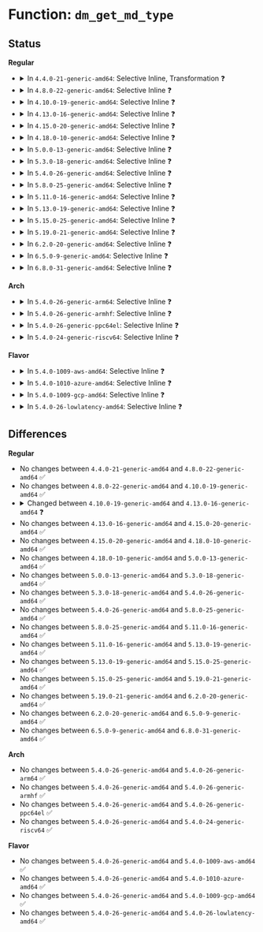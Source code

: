 # Function: <code>dm_get_md_type</code>

## Status
<b>Regular</b>
<ul>
<li>
<details>
<summary>In <code>4.4.0-21-generic-amd64</code>: Selective Inline, Transformation ❓</summary>

```c
unsigned int dm_get_md_type(struct mapped_device * md)
```

```json
{
  "name": "dm_get_md_type",
  "collision_type": "Unique Global",
  "inline_type": "Selective",
  "funcs": [
    {
      "addr": 18446744071585801184,
      "name": "dm_get_md_type",
      "external": true,
      "loc": "drivers/md/dm.c:2575",
      "file": "drivers/md/dm.c",
      "inline": "not declared, inlined",
      "caller_inline": [
        "drivers/md/dm.c:dm_setup_md_queue",
        "drivers/md/dm.c:dm_setup_md_queue"
      ],
      "caller_func": [
        "drivers/md/dm.c:dm_setup_md_queue",
        "drivers/md/dm-table.c:dm_table_complete",
        "drivers/md/dm-ioctl.c:table_load",
        "drivers/md/dm-ioctl.c:table_load"
      ]
    }
  ],
  "symbols": [
    {
      "addr": 18446744071585801184,
      "name": "dm_get_md_type.part.33",
      "section": ".text",
      "bind": "STB_LOCAL",
      "size": 11
    },
    {
      "addr": 18446744071585806256,
      "name": "dm_get_md_type",
      "section": ".text",
      "bind": "STB_GLOBAL",
      "size": 32
    }
  ]
}
```
</details>
</li>
<li>
<details>
<summary>In <code>4.8.0-22-generic-amd64</code>: Selective Inline ❓</summary>

```c
unsigned int dm_get_md_type(struct mapped_device * md)
```

```json
{
  "name": "dm_get_md_type",
  "collision_type": "Unique Global",
  "inline_type": "Selective",
  "funcs": [
    {
      "addr": 18446744071586201822,
      "name": "dm_get_md_type",
      "external": true,
      "loc": "drivers/md/dm.c:1747",
      "file": "drivers/md/dm.c",
      "inline": "not declared, inlined",
      "caller_inline": [
        "drivers/md/dm.c:dm_setup_md_queue"
      ],
      "caller_func": [
        "drivers/md/dm-table.c:dm_table_complete",
        "drivers/md/dm-ioctl.c:table_load",
        "drivers/md/dm-ioctl.c:table_load",
        "drivers/md/dm-rq.c:dm_attr_rq_based_seq_io_merge_deadline_store"
      ]
    }
  ],
  "symbols": [
    {
      "addr": 18446744071586201744,
      "name": "dm_get_md_type",
      "section": ".text",
      "bind": "STB_GLOBAL",
      "size": 17
    }
  ]
}
```
</details>
</li>
<li>
<details>
<summary>In <code>4.10.0-19-generic-amd64</code>: Selective Inline ❓</summary>

```c
unsigned int dm_get_md_type(struct mapped_device * md)
```

```json
{
  "name": "dm_get_md_type",
  "collision_type": "Unique Global",
  "inline_type": "Selective",
  "funcs": [
    {
      "addr": 18446744071586406318,
      "name": "dm_get_md_type",
      "external": true,
      "loc": "drivers/md/dm.c:1804",
      "file": "drivers/md/dm.c",
      "inline": "not declared, inlined",
      "caller_inline": [
        "drivers/md/dm.c:dm_setup_md_queue"
      ],
      "caller_func": [
        "drivers/md/dm-table.c:dm_table_complete",
        "drivers/md/dm-ioctl.c:table_load",
        "drivers/md/dm-ioctl.c:table_load",
        "drivers/md/dm-rq.c:dm_attr_rq_based_seq_io_merge_deadline_store"
      ]
    }
  ],
  "symbols": [
    {
      "addr": 18446744071586406240,
      "name": "dm_get_md_type",
      "section": ".text",
      "bind": "STB_GLOBAL",
      "size": 17
    }
  ]
}
```
</details>
</li>
<li>
<details>
<summary>In <code>4.13.0-16-generic-amd64</code>: Selective Inline ❓</summary>

```c
enum dm_queue_mode dm_get_md_type(struct mapped_device * md)
```

```json
{
  "name": "dm_get_md_type",
  "collision_type": "Unique Global",
  "inline_type": "Selective",
  "funcs": [
    {
      "addr": 18446744071586509838,
      "name": "dm_get_md_type",
      "external": true,
      "loc": "drivers/md/dm.c:2011",
      "file": "drivers/md/dm.c",
      "inline": "not declared, inlined",
      "caller_inline": [
        "drivers/md/dm.c:dm_setup_md_queue"
      ],
      "caller_func": [
        "drivers/md/dm-table.c:dm_table_complete",
        "drivers/md/dm-ioctl.c:table_load",
        "drivers/md/dm-ioctl.c:table_load",
        "drivers/md/dm-rq.c:dm_attr_rq_based_seq_io_merge_deadline_store"
      ]
    }
  ],
  "symbols": [
    {
      "addr": 18446744071586509760,
      "name": "dm_get_md_type",
      "section": ".text",
      "bind": "STB_GLOBAL",
      "size": 17
    }
  ]
}
```
</details>
</li>
<li>
<details>
<summary>In <code>4.15.0-20-generic-amd64</code>: Selective Inline ❓</summary>

```c
enum dm_queue_mode dm_get_md_type(struct mapped_device * md)
```

```json
{
  "name": "dm_get_md_type",
  "collision_type": "Unique Global",
  "inline_type": "Selective",
  "funcs": [
    {
      "addr": 18446744071586977374,
      "name": "dm_get_md_type",
      "external": true,
      "loc": "drivers/md/dm.c:1990",
      "file": "drivers/md/dm.c",
      "inline": "not declared, inlined",
      "caller_inline": [
        "drivers/md/dm.c:dm_setup_md_queue"
      ],
      "caller_func": [
        "drivers/md/dm-table.c:dm_table_complete",
        "drivers/md/dm-ioctl.c:table_load",
        "drivers/md/dm-ioctl.c:table_load",
        "drivers/md/dm-rq.c:dm_attr_rq_based_seq_io_merge_deadline_store"
      ]
    }
  ],
  "symbols": [
    {
      "addr": 18446744071586977312,
      "name": "dm_get_md_type",
      "section": ".text",
      "bind": "STB_GLOBAL",
      "size": 14
    }
  ]
}
```
</details>
</li>
<li>
<details>
<summary>In <code>4.18.0-10-generic-amd64</code>: Selective Inline ❓</summary>

```c
enum dm_queue_mode dm_get_md_type(struct mapped_device * md)
```

```json
{
  "name": "dm_get_md_type",
  "collision_type": "Unique Global",
  "inline_type": "Selective",
  "funcs": [
    {
      "addr": 18446744071587274023,
      "name": "dm_get_md_type",
      "external": true,
      "loc": "drivers/md/dm.c:2175",
      "file": "drivers/md/dm.c",
      "inline": "not declared, inlined",
      "caller_inline": [
        "drivers/md/dm.c:dm_setup_md_queue"
      ],
      "caller_func": [
        "drivers/md/dm-table.c:dm_table_complete",
        "drivers/md/dm-ioctl.c:table_load",
        "drivers/md/dm-ioctl.c:table_load",
        "drivers/md/dm-ioctl.c:table_load",
        "drivers/md/dm-rq.c:dm_attr_rq_based_seq_io_merge_deadline_store"
      ]
    }
  ],
  "symbols": [
    {
      "addr": 18446744071587273920,
      "name": "dm_get_md_type",
      "section": ".text",
      "bind": "STB_GLOBAL",
      "size": 17
    }
  ]
}
```
</details>
</li>
<li>
<details>
<summary>In <code>5.0.0-13-generic-amd64</code>: Selective Inline ❓</summary>

```c
enum dm_queue_mode dm_get_md_type(struct mapped_device * md)
```

```json
{
  "name": "dm_get_md_type",
  "collision_type": "Unique Global",
  "inline_type": "Selective",
  "funcs": [
    {
      "addr": 18446744071587454359,
      "name": "dm_get_md_type",
      "external": true,
      "loc": "drivers/md/dm.c:2215",
      "file": "drivers/md/dm.c",
      "inline": "not declared, inlined",
      "caller_inline": [
        "drivers/md/dm.c:dm_setup_md_queue",
        "drivers/md/dm.c:dm_process_bio"
      ],
      "caller_func": [
        "drivers/md/dm-table.c:dm_table_complete",
        "drivers/md/dm-ioctl.c:table_load",
        "drivers/md/dm-ioctl.c:table_load",
        "drivers/md/dm-ioctl.c:table_load"
      ]
    }
  ],
  "symbols": [
    {
      "addr": 18446744071587454256,
      "name": "dm_get_md_type",
      "section": ".text",
      "bind": "STB_GLOBAL",
      "size": 17
    }
  ]
}
```
</details>
</li>
<li>
<details>
<summary>In <code>5.3.0-18-generic-amd64</code>: Selective Inline ❓</summary>

```c
enum dm_queue_mode dm_get_md_type(struct mapped_device * md)
```

```json
{
  "name": "dm_get_md_type",
  "collision_type": "Unique Global",
  "inline_type": "Selective",
  "funcs": [
    {
      "addr": 18446744071587727655,
      "name": "dm_get_md_type",
      "external": true,
      "loc": "drivers/md/dm.c:2246",
      "file": "drivers/md/dm.c",
      "inline": "not declared, inlined",
      "caller_inline": [
        "drivers/md/dm.c:dm_setup_md_queue",
        "drivers/md/dm.c:dm_process_bio"
      ],
      "caller_func": [
        "drivers/md/dm-table.c:dm_table_complete",
        "drivers/md/dm-ioctl.c:table_load",
        "drivers/md/dm-ioctl.c:table_load",
        "drivers/md/dm-ioctl.c:table_load"
      ]
    }
  ],
  "symbols": [
    {
      "addr": 18446744071587727552,
      "name": "dm_get_md_type",
      "section": ".text",
      "bind": "STB_GLOBAL",
      "size": 17
    }
  ]
}
```
</details>
</li>
<li>
<details>
<summary>In <code>5.4.0-26-generic-amd64</code>: Selective Inline ❓</summary>

```c
enum dm_queue_mode dm_get_md_type(struct mapped_device * md)
```

```json
{
  "name": "dm_get_md_type",
  "collision_type": "Unique Global",
  "inline_type": "Selective",
  "funcs": [
    {
      "addr": 18446744071587932023,
      "name": "dm_get_md_type",
      "external": true,
      "loc": "drivers/md/dm.c:2244",
      "file": "drivers/md/dm.c",
      "inline": "not declared, inlined",
      "caller_inline": [
        "drivers/md/dm.c:dm_setup_md_queue",
        "drivers/md/dm.c:dm_process_bio"
      ],
      "caller_func": [
        "drivers/md/dm-table.c:dm_table_complete",
        "drivers/md/dm-ioctl.c:table_load",
        "drivers/md/dm-ioctl.c:table_load",
        "drivers/md/dm-ioctl.c:table_load"
      ]
    }
  ],
  "symbols": [
    {
      "addr": 18446744071587931920,
      "name": "dm_get_md_type",
      "section": ".text",
      "bind": "STB_GLOBAL",
      "size": 17
    }
  ]
}
```
</details>
</li>
<li>
<details>
<summary>In <code>5.8.0-25-generic-amd64</code>: Selective Inline ❓</summary>

```c
enum dm_queue_mode dm_get_md_type(struct mapped_device * md)
```

```json
{
  "name": "dm_get_md_type",
  "collision_type": "Unique Global",
  "inline_type": "Selective",
  "funcs": [
    {
      "addr": 18446744071588784744,
      "name": "dm_get_md_type",
      "external": true,
      "loc": "drivers/md/dm.c:2247",
      "file": "drivers/md/dm.c",
      "inline": "not declared, inlined",
      "caller_inline": [
        "drivers/md/dm.c:dm_setup_md_queue",
        "drivers/md/dm.c:dm_make_request",
        "drivers/md/dm.c:dm_process_bio"
      ],
      "caller_func": [
        "drivers/md/dm-table.c:dm_table_determine_type",
        "drivers/md/dm-ioctl.c:table_load",
        "drivers/md/dm-ioctl.c:table_load",
        "drivers/md/dm-ioctl.c:table_load"
      ]
    }
  ],
  "symbols": [
    {
      "addr": 18446744071588784656,
      "name": "dm_get_md_type",
      "section": ".text",
      "bind": "STB_GLOBAL",
      "size": 17
    }
  ]
}
```
</details>
</li>
<li>
<details>
<summary>In <code>5.11.0-16-generic-amd64</code>: Selective Inline ❓</summary>

```c
enum dm_queue_mode dm_get_md_type(struct mapped_device * md)
```

```json
{
  "name": "dm_get_md_type",
  "collision_type": "Unique Global",
  "inline_type": "Selective",
  "funcs": [
    {
      "addr": 18446744071588803240,
      "name": "dm_get_md_type",
      "external": true,
      "loc": "drivers/md/dm.c:2121",
      "file": "drivers/md/dm.c",
      "inline": "not declared, inlined",
      "caller_inline": [
        "drivers/md/dm.c:dm_setup_md_queue"
      ],
      "caller_func": [
        "drivers/md/dm-table.c:dm_table_determine_type",
        "drivers/md/dm-ioctl.c:table_load",
        "drivers/md/dm-ioctl.c:table_load",
        "drivers/md/dm-ioctl.c:table_load"
      ]
    }
  ],
  "symbols": [
    {
      "addr": 18446744071588803152,
      "name": "dm_get_md_type",
      "section": ".text",
      "bind": "STB_GLOBAL",
      "size": 17
    }
  ]
}
```
</details>
</li>
<li>
<details>
<summary>In <code>5.13.0-19-generic-amd64</code>: Selective Inline ❓</summary>

```c
enum dm_queue_mode dm_get_md_type(struct mapped_device * md)
```

```json
{
  "name": "dm_get_md_type",
  "collision_type": "Unique Global",
  "inline_type": "Selective",
  "funcs": [
    {
      "addr": 18446744071588688840,
      "name": "dm_get_md_type",
      "external": true,
      "loc": "drivers/md/dm.c:2140",
      "file": "drivers/md/dm.c",
      "inline": "not declared, inlined",
      "caller_inline": [
        "drivers/md/dm.c:dm_setup_md_queue"
      ],
      "caller_func": [
        "drivers/md/dm-table.c:dm_table_determine_type",
        "drivers/md/dm-ioctl.c:table_load",
        "drivers/md/dm-ioctl.c:table_load",
        "drivers/md/dm-ioctl.c:table_load"
      ]
    }
  ],
  "symbols": [
    {
      "addr": 18446744071588688752,
      "name": "dm_get_md_type",
      "section": ".text",
      "bind": "STB_GLOBAL",
      "size": 17
    }
  ]
}
```
</details>
</li>
<li>
<details>
<summary>In <code>5.15.0-25-generic-amd64</code>: Selective Inline ❓</summary>

```c
enum dm_queue_mode dm_get_md_type(struct mapped_device * md)
```

```json
{
  "name": "dm_get_md_type",
  "collision_type": "Unique Global",
  "inline_type": "Selective",
  "funcs": [
    {
      "addr": 18446744071589369241,
      "name": "dm_get_md_type",
      "external": true,
      "loc": "drivers/md/dm.c:2021",
      "file": "drivers/md/dm.c",
      "inline": "not declared, inlined",
      "caller_inline": [
        "drivers/md/dm.c:cleanup_mapped_device"
      ],
      "caller_func": [
        "drivers/md/dm-table.c:dm_table_determine_type",
        "drivers/md/dm-ioctl.c:table_load",
        "drivers/md/dm-ioctl.c:table_load",
        "drivers/md/dm-ioctl.c:table_load"
      ]
    }
  ],
  "symbols": [
    {
      "addr": 18446744071589377088,
      "name": "dm_get_md_type",
      "section": ".text",
      "bind": "STB_GLOBAL",
      "size": 17
    }
  ]
}
```
</details>
</li>
<li>
<details>
<summary>In <code>5.19.0-21-generic-amd64</code>: Selective Inline ❓</summary>

```c
enum dm_queue_mode dm_get_md_type(struct mapped_device * md)
```

```json
{
  "name": "dm_get_md_type",
  "collision_type": "Unique Global",
  "inline_type": "Selective",
  "funcs": [
    {
      "addr": 18446744071590842555,
      "name": "dm_get_md_type",
      "external": true,
      "loc": "drivers/md/dm.c:2201",
      "file": "drivers/md/dm.c",
      "inline": "not declared, inlined",
      "caller_inline": [
        "drivers/md/dm.c:cleanup_mapped_device"
      ],
      "caller_func": [
        "drivers/md/dm-table.c:dm_table_determine_type",
        "drivers/md/dm-ioctl.c:table_load",
        "drivers/md/dm-ioctl.c:table_load",
        "drivers/md/dm-ioctl.c:table_load"
      ]
    }
  ],
  "symbols": [
    {
      "addr": 18446744071590852688,
      "name": "dm_get_md_type",
      "section": ".text",
      "bind": "STB_GLOBAL",
      "size": 23
    }
  ]
}
```
</details>
</li>
<li>
<details>
<summary>In <code>6.2.0-20-generic-amd64</code>: Selective Inline ❓</summary>

```c
enum dm_queue_mode dm_get_md_type(struct mapped_device * md)
```

```json
{
  "name": "dm_get_md_type",
  "collision_type": "Unique Global",
  "inline_type": "Selective",
  "funcs": [
    {
      "addr": 18446744071592533629,
      "name": "dm_get_md_type",
      "external": true,
      "loc": "drivers/md/dm.c:2279",
      "file": "drivers/md/dm.c",
      "inline": "not declared, inlined",
      "caller_inline": [
        "drivers/md/dm.c:cleanup_mapped_device"
      ],
      "caller_func": [
        "drivers/md/dm-table.c:dm_table_determine_type",
        "drivers/md/dm-ioctl.c:table_load",
        "drivers/md/dm-ioctl.c:table_load",
        "drivers/md/dm-ioctl.c:table_load"
      ]
    }
  ],
  "symbols": [
    {
      "addr": 18446744071592543376,
      "name": "dm_get_md_type",
      "section": ".text",
      "bind": "STB_GLOBAL",
      "size": 23
    }
  ]
}
```
</details>
</li>
<li>
<details>
<summary>In <code>6.5.0-9-generic-amd64</code>: Selective Inline ❓</summary>

```c
enum dm_queue_mode dm_get_md_type(struct mapped_device * md)
```

```json
{
  "name": "dm_get_md_type",
  "collision_type": "Unique Global",
  "inline_type": "Selective",
  "funcs": [
    {
      "addr": 18446744071592965245,
      "name": "dm_get_md_type",
      "external": true,
      "loc": "drivers/md/dm.c:2325",
      "file": "drivers/md/dm.c",
      "inline": "not declared, inlined",
      "caller_inline": [
        "drivers/md/dm.c:cleanup_mapped_device"
      ],
      "caller_func": [
        "drivers/md/dm-table.c:dm_table_determine_type",
        "drivers/md/dm-ioctl.c:table_load",
        "drivers/md/dm-ioctl.c:table_load",
        "drivers/md/dm-ioctl.c:table_load"
      ]
    }
  ],
  "symbols": [
    {
      "addr": 18446744071592974592,
      "name": "dm_get_md_type",
      "section": ".text",
      "bind": "STB_GLOBAL",
      "size": 23
    }
  ]
}
```
</details>
</li>
<li>
<details>
<summary>In <code>6.8.0-31-generic-amd64</code>: Selective Inline ❓</summary>

```c
enum dm_queue_mode dm_get_md_type(struct mapped_device * md)
```

```json
{
  "name": "dm_get_md_type",
  "collision_type": "Unique Global",
  "inline_type": "Selective",
  "funcs": [
    {
      "addr": 18446744071593715373,
      "name": "dm_get_md_type",
      "external": true,
      "loc": "drivers/md/dm.c:2333",
      "file": "drivers/md/dm.c",
      "inline": "not declared, inlined",
      "caller_inline": [
        "drivers/md/dm.c:cleanup_mapped_device"
      ],
      "caller_func": [
        "drivers/md/dm-table.c:dm_table_determine_type",
        "drivers/md/dm-ioctl.c:table_load",
        "drivers/md/dm-ioctl.c:table_load",
        "drivers/md/dm-ioctl.c:table_load"
      ]
    }
  ],
  "symbols": [
    {
      "addr": 18446744071593724576,
      "name": "dm_get_md_type",
      "section": ".text",
      "bind": "STB_GLOBAL",
      "size": 23
    }
  ]
}
```
</details>
</li>
</ul>
<b>Arch</b>
<ul>
<li>
<details>
<summary>In <code>5.4.0-26-generic-arm64</code>: Selective Inline ❓</summary>

```c
enum dm_queue_mode dm_get_md_type(struct mapped_device * md)
```

```json
{
  "name": "dm_get_md_type",
  "collision_type": "Unique Global",
  "inline_type": "Selective",
  "funcs": [
    {
      "addr": 18446603336501167920,
      "name": "dm_get_md_type",
      "external": true,
      "loc": "drivers/md/dm.c:2244",
      "file": "drivers/md/dm.c",
      "inline": "not declared, inlined",
      "caller_inline": [
        "drivers/md/dm.c:dm_setup_md_queue",
        "drivers/md/dm.c:dm_process_bio"
      ],
      "caller_func": [
        "drivers/md/dm-table.c:dm_table_complete",
        "drivers/md/dm-ioctl.c:table_load",
        "drivers/md/dm-ioctl.c:table_load",
        "drivers/md/dm-ioctl.c:table_load"
      ]
    }
  ],
  "symbols": [
    {
      "addr": 18446603336501167792,
      "name": "dm_get_md_type",
      "section": ".text",
      "bind": "STB_GLOBAL",
      "size": 40
    }
  ]
}
```
</details>
</li>
<li>
<details>
<summary>In <code>5.4.0-26-generic-armhf</code>: Selective Inline ❓</summary>

```c
enum dm_queue_mode dm_get_md_type(struct mapped_device * md)
```

```json
{
  "name": "dm_get_md_type",
  "collision_type": "Unique Global",
  "inline_type": "Selective",
  "funcs": [
    {
      "addr": 3233677640,
      "name": "dm_get_md_type",
      "external": true,
      "loc": "drivers/md/dm.c:2244",
      "file": "drivers/md/dm.c",
      "inline": "not declared, inlined",
      "caller_inline": [
        "drivers/md/dm.c:dm_setup_md_queue",
        "drivers/md/dm.c:dm_process_bio"
      ],
      "caller_func": [
        "drivers/md/dm-table.c:dm_table_complete",
        "drivers/md/dm-ioctl.c:table_load",
        "drivers/md/dm-ioctl.c:table_load",
        "drivers/md/dm-ioctl.c:table_load"
      ]
    }
  ],
  "symbols": [
    {
      "addr": 3233677532,
      "name": "dm_get_md_type",
      "section": ".text",
      "bind": "STB_GLOBAL",
      "size": 28
    }
  ]
}
```
</details>
</li>
<li>
<details>
<summary>In <code>5.4.0-26-generic-ppc64el</code>: Selective Inline ❓</summary>

```c
enum dm_queue_mode dm_get_md_type(struct mapped_device * md)
```

```json
{
  "name": "dm_get_md_type",
  "collision_type": "Unique Global",
  "inline_type": "Selective",
  "funcs": [
    {
      "addr": 13835058055294680068,
      "name": "dm_get_md_type",
      "external": true,
      "loc": "drivers/md/dm.c:2244",
      "file": "drivers/md/dm.c",
      "inline": "not declared, inlined",
      "caller_inline": [
        "drivers/md/dm.c:dm_setup_md_queue",
        "drivers/md/dm.c:dm_process_bio"
      ],
      "caller_func": [
        "drivers/md/dm-table.c:dm_table_complete",
        "drivers/md/dm-ioctl.c:table_load",
        "drivers/md/dm-ioctl.c:table_load",
        "drivers/md/dm-ioctl.c:table_load"
      ]
    }
  ],
  "symbols": [
    {
      "addr": 13835058055294679984,
      "name": "dm_get_md_type",
      "section": ".text",
      "bind": "STB_GLOBAL",
      "size": 16
    }
  ]
}
```
</details>
</li>
<li>
<details>
<summary>In <code>5.4.0-24-generic-riscv64</code>: Selective Inline ❓</summary>

```c
enum dm_queue_mode dm_get_md_type(struct mapped_device * md)
```

```json
{
  "name": "dm_get_md_type",
  "collision_type": "Unique Global",
  "inline_type": "Selective",
  "funcs": [
    {
      "addr": 18446743936277875708,
      "name": "dm_get_md_type",
      "external": true,
      "loc": "drivers/md/dm.c:2244",
      "file": "drivers/md/dm.c",
      "inline": "not declared, inlined",
      "caller_inline": [
        "drivers/md/dm.c:dm_setup_md_queue",
        "drivers/md/dm.c:dm_process_bio"
      ],
      "caller_func": [
        "drivers/md/dm-table.c:dm_table_complete",
        "drivers/md/dm-ioctl.c:table_load",
        "drivers/md/dm-ioctl.c:table_load",
        "drivers/md/dm-ioctl.c:table_load"
      ]
    }
  ],
  "symbols": [
    {
      "addr": 18446743936277875610,
      "name": "dm_get_md_type",
      "section": ".text",
      "bind": "STB_GLOBAL",
      "size": 36
    }
  ]
}
```
</details>
</li>
</ul>
<b>Flavor</b>
<ul>
<li>
<details>
<summary>In <code>5.4.0-1009-aws-amd64</code>: Selective Inline ❓</summary>

```c
enum dm_queue_mode dm_get_md_type(struct mapped_device * md)
```

```json
{
  "name": "dm_get_md_type",
  "collision_type": "Unique Global",
  "inline_type": "Selective",
  "funcs": [
    {
      "addr": 18446744071587562999,
      "name": "dm_get_md_type",
      "external": true,
      "loc": "drivers/md/dm.c:2244",
      "file": "drivers/md/dm.c",
      "inline": "not declared, inlined",
      "caller_inline": [
        "drivers/md/dm.c:dm_setup_md_queue",
        "drivers/md/dm.c:dm_process_bio"
      ],
      "caller_func": [
        "drivers/md/dm-table.c:dm_table_complete",
        "drivers/md/dm-ioctl.c:table_load",
        "drivers/md/dm-ioctl.c:table_load",
        "drivers/md/dm-ioctl.c:table_load"
      ]
    }
  ],
  "symbols": [
    {
      "addr": 18446744071587562896,
      "name": "dm_get_md_type",
      "section": ".text",
      "bind": "STB_GLOBAL",
      "size": 17
    }
  ]
}
```
</details>
</li>
<li>
<details>
<summary>In <code>5.4.0-1010-azure-amd64</code>: Selective Inline ❓</summary>

```c
enum dm_queue_mode dm_get_md_type(struct mapped_device * md)
```

```json
{
  "name": "dm_get_md_type",
  "collision_type": "Unique Global",
  "inline_type": "Selective",
  "funcs": [
    {
      "addr": 18446744071587331079,
      "name": "dm_get_md_type",
      "external": true,
      "loc": "drivers/md/dm.c:2244",
      "file": "drivers/md/dm.c",
      "inline": "not declared, inlined",
      "caller_inline": [
        "drivers/md/dm.c:dm_setup_md_queue",
        "drivers/md/dm.c:dm_process_bio"
      ],
      "caller_func": [
        "drivers/md/dm-table.c:dm_table_complete",
        "drivers/md/dm-ioctl.c:table_load",
        "drivers/md/dm-ioctl.c:table_load",
        "drivers/md/dm-ioctl.c:table_load"
      ]
    }
  ],
  "symbols": [
    {
      "addr": 18446744071587330976,
      "name": "dm_get_md_type",
      "section": ".text",
      "bind": "STB_GLOBAL",
      "size": 17
    }
  ]
}
```
</details>
</li>
<li>
<details>
<summary>In <code>5.4.0-1009-gcp-amd64</code>: Selective Inline ❓</summary>

```c
enum dm_queue_mode dm_get_md_type(struct mapped_device * md)
```

```json
{
  "name": "dm_get_md_type",
  "collision_type": "Unique Global",
  "inline_type": "Selective",
  "funcs": [
    {
      "addr": 18446744071587888167,
      "name": "dm_get_md_type",
      "external": true,
      "loc": "drivers/md/dm.c:2244",
      "file": "drivers/md/dm.c",
      "inline": "not declared, inlined",
      "caller_inline": [
        "drivers/md/dm.c:dm_setup_md_queue",
        "drivers/md/dm.c:dm_process_bio"
      ],
      "caller_func": [
        "drivers/md/dm-table.c:dm_table_complete",
        "drivers/md/dm-ioctl.c:table_load",
        "drivers/md/dm-ioctl.c:table_load",
        "drivers/md/dm-ioctl.c:table_load"
      ]
    }
  ],
  "symbols": [
    {
      "addr": 18446744071587888064,
      "name": "dm_get_md_type",
      "section": ".text",
      "bind": "STB_GLOBAL",
      "size": 17
    }
  ]
}
```
</details>
</li>
<li>
<details>
<summary>In <code>5.4.0-26-lowlatency-amd64</code>: Selective Inline ❓</summary>

```c
enum dm_queue_mode dm_get_md_type(struct mapped_device * md)
```

```json
{
  "name": "dm_get_md_type",
  "collision_type": "Unique Global",
  "inline_type": "Selective",
  "funcs": [
    {
      "addr": 18446744071588003463,
      "name": "dm_get_md_type",
      "external": true,
      "loc": "drivers/md/dm.c:2244",
      "file": "drivers/md/dm.c",
      "inline": "not declared, inlined",
      "caller_inline": [
        "drivers/md/dm.c:dm_setup_md_queue",
        "drivers/md/dm.c:dm_process_bio"
      ],
      "caller_func": [
        "drivers/md/dm-table.c:dm_table_complete",
        "drivers/md/dm-ioctl.c:table_load",
        "drivers/md/dm-ioctl.c:table_load",
        "drivers/md/dm-ioctl.c:table_load"
      ]
    }
  ],
  "symbols": [
    {
      "addr": 18446744071588003360,
      "name": "dm_get_md_type",
      "section": ".text",
      "bind": "STB_GLOBAL",
      "size": 17
    }
  ]
}
```
</details>
</li>
</ul>

## Differences
<b>Regular</b>
<ul>
<li>
No changes between <code>4.4.0-21-generic-amd64</code> and <code>4.8.0-22-generic-amd64</code> ✅
</li>
<li>
No changes between <code>4.8.0-22-generic-amd64</code> and <code>4.10.0-19-generic-amd64</code> ✅
</li>
<li>
<details>
<summary>Changed between <code>4.10.0-19-generic-amd64</code> and <code>4.13.0-16-generic-amd64</code> ❓</summary>
<ul>
<li>
<b>Return type changed. </b>
<code>unsigned int</code> ➡️ <code>enum dm_queue_mode</code>
</li>
</ul>
</details>
</li>
<li>
No changes between <code>4.13.0-16-generic-amd64</code> and <code>4.15.0-20-generic-amd64</code> ✅
</li>
<li>
No changes between <code>4.15.0-20-generic-amd64</code> and <code>4.18.0-10-generic-amd64</code> ✅
</li>
<li>
No changes between <code>4.18.0-10-generic-amd64</code> and <code>5.0.0-13-generic-amd64</code> ✅
</li>
<li>
No changes between <code>5.0.0-13-generic-amd64</code> and <code>5.3.0-18-generic-amd64</code> ✅
</li>
<li>
No changes between <code>5.3.0-18-generic-amd64</code> and <code>5.4.0-26-generic-amd64</code> ✅
</li>
<li>
No changes between <code>5.4.0-26-generic-amd64</code> and <code>5.8.0-25-generic-amd64</code> ✅
</li>
<li>
No changes between <code>5.8.0-25-generic-amd64</code> and <code>5.11.0-16-generic-amd64</code> ✅
</li>
<li>
No changes between <code>5.11.0-16-generic-amd64</code> and <code>5.13.0-19-generic-amd64</code> ✅
</li>
<li>
No changes between <code>5.13.0-19-generic-amd64</code> and <code>5.15.0-25-generic-amd64</code> ✅
</li>
<li>
No changes between <code>5.15.0-25-generic-amd64</code> and <code>5.19.0-21-generic-amd64</code> ✅
</li>
<li>
No changes between <code>5.19.0-21-generic-amd64</code> and <code>6.2.0-20-generic-amd64</code> ✅
</li>
<li>
No changes between <code>6.2.0-20-generic-amd64</code> and <code>6.5.0-9-generic-amd64</code> ✅
</li>
<li>
No changes between <code>6.5.0-9-generic-amd64</code> and <code>6.8.0-31-generic-amd64</code> ✅
</li>
</ul>
<b>Arch</b>
<ul>
<li>
No changes between <code>5.4.0-26-generic-amd64</code> and <code>5.4.0-26-generic-arm64</code> ✅
</li>
<li>
No changes between <code>5.4.0-26-generic-amd64</code> and <code>5.4.0-26-generic-armhf</code> ✅
</li>
<li>
No changes between <code>5.4.0-26-generic-amd64</code> and <code>5.4.0-26-generic-ppc64el</code> ✅
</li>
<li>
No changes between <code>5.4.0-26-generic-amd64</code> and <code>5.4.0-24-generic-riscv64</code> ✅
</li>
</ul>
<b>Flavor</b>
<ul>
<li>
No changes between <code>5.4.0-26-generic-amd64</code> and <code>5.4.0-1009-aws-amd64</code> ✅
</li>
<li>
No changes between <code>5.4.0-26-generic-amd64</code> and <code>5.4.0-1010-azure-amd64</code> ✅
</li>
<li>
No changes between <code>5.4.0-26-generic-amd64</code> and <code>5.4.0-1009-gcp-amd64</code> ✅
</li>
<li>
No changes between <code>5.4.0-26-generic-amd64</code> and <code>5.4.0-26-lowlatency-amd64</code> ✅
</li>
</ul>
